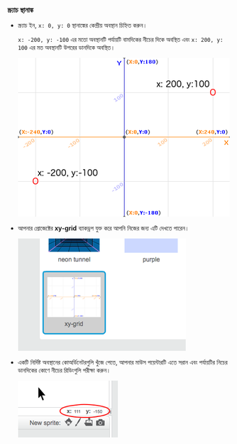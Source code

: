 ### স্ক্র্যাচ স্থানাঙ্ক

+ স্ক্র্যাচ ইন, `x: 0, y: 0` স্থানাঙ্কের কেন্দ্রীয় অবস্থান চিহ্নিত করুন।
    
    `x: -200, y: -100` এর মতো অবস্থানটি পর্যায়টি বামদিকের নীচের দিকে অবস্থিত এবং `x: 200, y: 100` এর মত অবস্থানটি উপরের ডানদিকে অবস্থিত।
    
    ![পর্যায় স্থানাঙ্ক](images/coordinates-stage.png)

+ আপনার প্রোজেক্টের **xy-grid** ব্যাকড্রপ যুক্ত করে আপনি নিজের জন্য এটি দেখতে পারেন।
    
    ![পর্যায় স্থানাঙ্ক](images/coordinates-backdrop.png)

+ একটি নির্দিষ্ট অবস্থানের কোঅর্ডিনেটরগুলি খুঁজে পেতে, আপনার মাউস পয়েন্টারটি এতে সরান এবং পর্যায়টির নিচের ডানদিকের কোণে নীচের রিডিংগুলি পরীক্ষা করুন।
    
    ![কোঅর্ডিনেট রিডিং](images/coordinates-xy-example.png)
